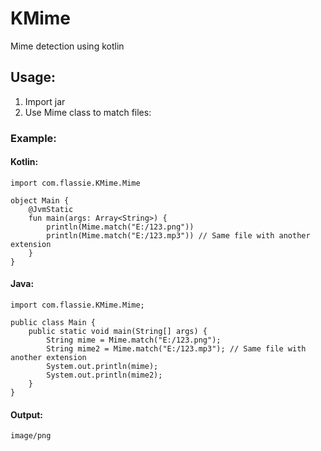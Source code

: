 # KMime
Mime detection using kotlin

## Usage:
1. Import jar
2. Use Mime class to match files:

### Example:
#### Kotlin:
```
import com.flassie.KMime.Mime

object Main {
    @JvmStatic
    fun main(args: Array<String>) {
        println(Mime.match("E:/123.png"))
        println(Mime.match("E:/123.mp3")) // Same file with another extension
    }
}
```
#### Java:
```
import com.flassie.KMime.Mime;

public class Main {
    public static void main(String[] args) {
        String mime = Mime.match("E:/123.png");
        String mime2 = Mime.match("E:/123.mp3"); // Same file with another extension
        System.out.println(mime);
        System.out.println(mime2);
    }
}
```
#### Output:
```
image/png
```
